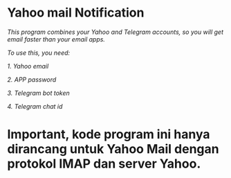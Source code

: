 # Yahoo mail Notification

*This program combines your Yahoo and Telegram accounts, so you will get email faster than your email apps.*

*To use this, you need:*

*1. Yahoo email*

*2. APP password*

*3. Telegram bot token*

*4. Telegram chat id*

# Important, kode program ini hanya dirancang untuk Yahoo Mail dengan protokol IMAP dan server Yahoo.
